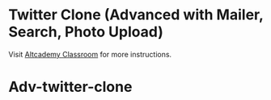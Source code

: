 # Twitter Clone (Advanced with Mailer, Search, Photo Upload)

Visit [Altcademy Classroom](https://www.altcademy.com/classroom/) for more instructions.
# Adv-twitter-clone
